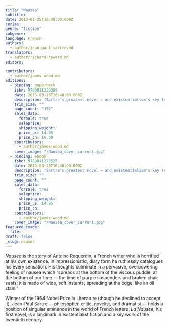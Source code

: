 ```yaml
---
title: "Nausea"
subtitle:
date: 2013-03-25T16:48:00.000Z
series:
genre: "fiction"
subgenre:
language: French
authors:
  - author/jean-paul-sartre.md
translators:
  - author/richard-howard.md
editors:

contributors:
  - author/james-wood.md
editions:
  - binding: paperback
    isbn: 9780811220309
    date: 2013-03-25T16:48:00.000Z
    description: "Sartre's greatest novel — and existentialism's key text — now introduced by James Wood "
    trim_size: ""
    page_count: "192"
    sales_data:
      forsale: true
      saleprice:
      shipping_weight:
      price_us: 14.95
      price_cn: 16.00
    contributors:
      - author/james-wood.md
    cover_image: "/Nausea_cover_current.jpg"
  - binding: ebook
    isbn: 9780811222525
    date: 2013-03-25T16:48:00.000Z
    description: "Sartre's greatest novel — and existentialism's key text — now introduced by James Wood "
    trim_size: ""
    page_count: ""
    sales_data:
      forsale: true
      saleprice:
      shipping_weight:
      price_us: 14.95
      price_cn:
    contributors:
      - author/james-wood.md
    cover_image: "/Nausea_cover_current.jpg"
featured_image:
  file:
draft: false
_slug: nausea
---
```


_Nausea_ is the story of Antoine Roquentin, a French writer who is horrified at his own existence. In impressionistic, diary form he ruthlessly catalogues his every sensation. His thoughts culminate in a pervasive, overpowering feeling of nausea which “spreads at the bottom of the viscous puddle, at the bottom of our time — the time of purple suspenders and broken chair seats; it is made of wide, soft instants, spreading at the edge, like an oil stain.”

Winner of the 1964 Nobel Prize in Literature (though he declined to accept it), Jean-Paul Sartre — philosopher, critic, novelist, and dramatist — holds a position of singular eminence in the world of French letters. _La Nausée_, his first novel, is a landmark in existentialist fiction and a key work of the twentieth century.

